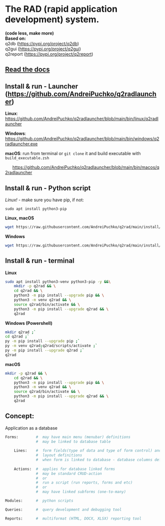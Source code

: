 # The RAD (rapid application development) system. 

**(code less, make more)**  
**Based on:**  
    q2db        (https://pypi.org/project/q2db)  
    q2gui       (https://pypi.org/project/q2gui)  
    q2report    (https://pypi.org/project/q2report)  

## [Read the docs](docs/index.md) 
## Install & run - Launcher (https://github.com/AndreiPuchko/q2radlauncher)
**Linux**: https://github.com/AndreiPuchko/q2radlauncher/blob/main/bin/linux/q2radlauncher

**Windows**: https://github.com/AndreiPuchko/q2radlauncher/blob/main/bin/windows/q2radlauncher.exe

**macOS**: run from terminal or ```git clone``` it and build executable with ```build_executable.zsh```

&nbsp;&nbsp;&nbsp;&nbsp;&nbsp;&nbsp;https://github.com/AndreiPuchko/q2radlauncher/blob/main/bin/macos/q2radlauncher
## Install & run - Python script
*Linux!* - make sure you have pip, if not:

```sudo apt install python3-pip```

**Linux, macOS**
```bash
wget https://raw.githubusercontent.com/AndreiPuchko/q2rad/main/install/get-q2rad.py -O - | python3 
```
**Windows**
```bash
wget https://raw.githubusercontent.com/AndreiPuchko/q2rad/main/install/get-q2rad.py  -O - | py get-q2rad.py; del get-q2rad.py
```
## Install & run - terminal
**Linux**
```bash
sudo apt install python3-venv python3-pip -y &&\
    mkdir -p q2rad && \
    cd q2rad && \
    python3 -m pip install --upgrade pip && \
    python3 -m venv q2rad && \
    source q2rad/bin/activate && \
    python3 -m pip install --upgrade q2rad && \
    q2rad
```
**Windows (Powershell)**
```bash
mkdir q2rad ;`
cd q2rad ;`
py -m pip install --upgrade pip ;`
py -m venv q2rad;q2rad/scripts/activate ;`
py -m pip install --upgrade q2rad ;`
q2rad
```
**macOS**
```bash
mkdir -p q2rad && \
    cd q2rad && \
    python3 -m pip install --upgrade pip && \
    python3 -m venv q2rad && \
    source q2rad/bin/activate && \
    python3 -m pip install --upgrade q2rad && \
    q2rad
```
## Concept:
Application as a database
```python
Forms:        #  may have main menu (menubar) definitions
              #  may be linked to database table
    
    Lines:    #  form fields(type of data and type of form control) and 
              #  layout definitions
              #  when form is linked to database - database columns definitions
    
    Actions:  #  applies for database linked forms
              #  may be standard CRUD-action 
              #  or 
              #  run a script (run reports, forms and etc)
              #  or
              #  may have linked subforms (one-to-many)

Modules:      #  python scripts

Queries:      #  query development and debugging tool

Reports:      #  multiformat (HTML, DOCX, XLSX) reporting tool 
```

